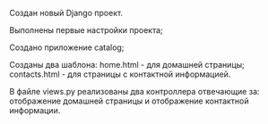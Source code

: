 Создан новый Django проект.

Выполнены первые настройки проекта;

Создано приложение catalog;

Созданы два шаблона:
home.html - для домашней страницы; contacts.html - для страницы с контактной информацией.

В файле views.py реализованы два контроллера отвечающие за: отображение домашней страницы и отображение контактной информации.
